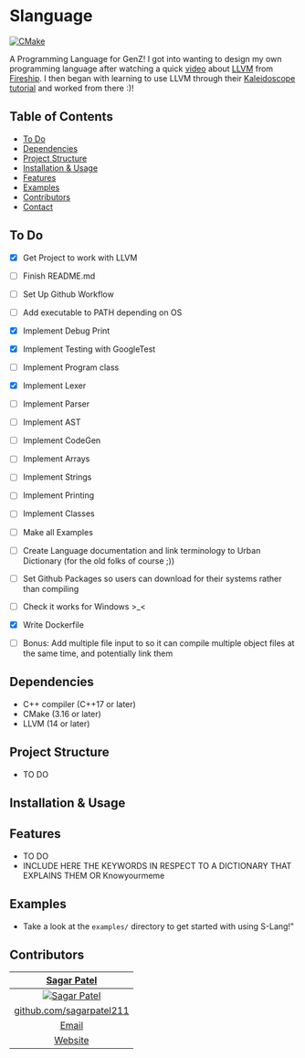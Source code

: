 # Slanguage
<!-- BADGES -->
[![CMake](https://github.com/sagarpatel211/S-Lang/actions/workflows/cmake.yml/badge.svg)](https://github.com/sagarpatel211/S-Lang/actions/workflows/cmake.yml)


<!-- DESCRIPTION -->
A Programming Language for GenZ! I got into wanting to design my own programming language after watching a quick [video](https://www.youtube.com/watch?v=BT2Cv-Tjq7Q) about [LLVM](https://llvm.org/) from [Fireship](https://www.youtube.com/@Fireship). I then began with learning to use LLVM through their [Kaleidoscope tutorial](https://llvm.org/docs/tutorial/) and worked from there :)!


<!-- TABLE OF CONTENTS -->
## Table of Contents
- [To Do](#to-do)
- [Dependencies](#dependencies)
- [Project Structure](#project-structure)
- [Installation & Usage](#installation--usage)
- [Features](#features)
- [Examples](#examples)
- [Contributors](#contributors)
- [Contact](#contact)


<!-- TO DO -->
## To Do
- [X] Get Project to work with LLVM
- [ ] Finish README.md
- [ ] Set Up Github Workflow
- [ ] Add executable to PATH depending on OS
- [X] Implement Debug Print
- [X] Implement Testing with GoogleTest
- [ ] Implement Program class
- [X] Implement Lexer
- [ ] Implement Parser
- [ ] Implement AST
- [ ] Implement CodeGen
- [ ] Implement Arrays
- [ ] Implement Strings
- [ ] Implement Printing
- [ ] Implement Classes
- [ ] Make all Examples
- [ ] Create Language documentation and link terminology to Urban Dictionary (for the old folks of course ;))
- [ ] Set Github Packages so users can download for their systems rather than compiling
- [ ] Check it works for Windows >_<
- [X] Write Dockerfile
- [ ] Bonus: Add multiple file input to so it can compile multiple object files at the same time, and potentially link them


<!-- Dependencies AND TOOLS -->
## Dependencies
- C++ compiler (C++17 or later)
- CMake (3.16 or later)
- LLVM (14 or later)


<!-- PROJECT STRUCTURE -->
## Project Structure
- TO DO


<!-- INSTALLATION & USAGE -->
## Installation & Usage

<!-- THE INSTRUCTIONS MIGHT NOT WORK FOR ALL PLATFORMS OR DISTROS SO WRITE THIS SECTION CAREFULLY!!!!
> For Ubuntu users, to do the following in a single command, copy the command found in `build.sh` which also includes installation of project dependencies!
```bash
$ git clone https://github.com/sagarpatel211/S-Lang.git   # Clone the Repository
$ cd S-Lang   # Enter project directory
$ mkdir build   # Create `build` directory to hold the buildsystem files
$ cd build   # Enter build/ directory
$ cmake ..   # Use the CMake build tool to generate a buildsystem
$ cmake --build .   # Build the program and test executables
$ cd bin   # Enter directory where executables are located
```-->


<!-- FEATURES -->
## Features
- TO DO
- INCLUDE HERE THE KEYWORDS IN RESPECT TO A DICTIONARY THAT EXPLAINS THEM OR Knowyourmeme


<!-- EXAMPLES -->
## Examples
- Take a look at the `examples/` directory to get started with using S-Lang!"


<!-- CONTRIBUTORS -->
## Contributors
| <a href="https://github.com/sagarpatel211" target="_blank">**Sagar Patel**</a> |
| :---: |
| [![Sagar Patel](https://avatars1.githubusercontent.com/u/34544263?s=200)](https://github.com/sagarpatel211)    |
| <a href="https://github.com/sagarpatel211" target="_blank">github.com/sagarpatel211</a> |
| [Email](mailto:sa24pate@uwaterloo.ca) |
| [Website](https://sagarpatel211.github.io/) |
